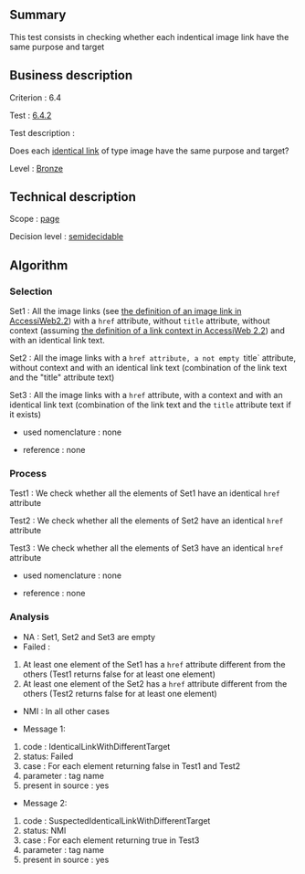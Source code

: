 ## Summary

This test consists in checking whether each indentical image link have
the same purpose and target

## Business description

Criterion : 6.4

Test : [6.4.2](http://www.accessiweb.org/index.php/accessiweb-22-english-version.html#test-6-4-2)

Test description :

Does each [identical link](http://www.accessiweb.org/index.php/glossary-76.html#mLienIdentique) of type image have the same purpose and target?

Level : [Bronze](/en/category/rules-design/accessiweb-11/level/bronze)

## Technical description

Scope : [page](/en/category/rules-design/accessiweb-11/scope/page)

Decision level :
[semidecidable](/en/category/rules-design/accessiweb-11/decision-level/semidecidable)

## Algorithm

### Selection

Set1 : All the image links (see [the definition of an image link in
AccessiWeb2.2](http://www.accessiweb.org/index.php/glossary-76.html#mLienImage))
with a `href` attribute, without `title` attribute, without context (assuming [the definition of a link context in AccessiWeb 2.2](http://www.accessiweb.org/index.php/glossary-76.html#mContexteLien)) and with an identical link text.

Set2 : All the image links with a `href attribute, a not empty `title` attribute, without context and with an identical link text (combination of the link text and the "title" attribute text)

Set3 : All the image links with a `href` attribute, with a context and with an identical link text (combination of the link text and the `title` attribute text if it exists)

-   used nomenclature : none

-   reference : none

### Process

Test1 : We check whether all the elements of Set1 have an identical `href` attribute

Test2 : We check whether all the elements of Set2 have an identical `href` attribute

Test3 : We check whether all the elements of Set3 have an identical `href` attribute

-   used nomenclature : none

-   reference : none

### Analysis

-   NA : Set1, Set2 and Set3 are empty
-   Failed :

1.  At least one element of the Set1 has a `href` attribute different from the others (Test1 returns false for at least one element)
2.  At least one element of the Set2 has a `href` attribute different from the others (Test2 returns false for at least one element)

-   NMI : In all other cases

-   Message 1:

1.  code : IdenticalLinkWithDifferentTarget
2.  status: Failed
3.  case : For each element returning false in Test1 and Test2
4.  parameter : tag name
5.  present in source : yes

-   Message 2:

1.  code : SuspectedIdenticalLinkWithDifferentTarget
2.  status: NMI
3.  case : For each element returning true in Test3
4.  parameter : tag name
5.  present in source : yes